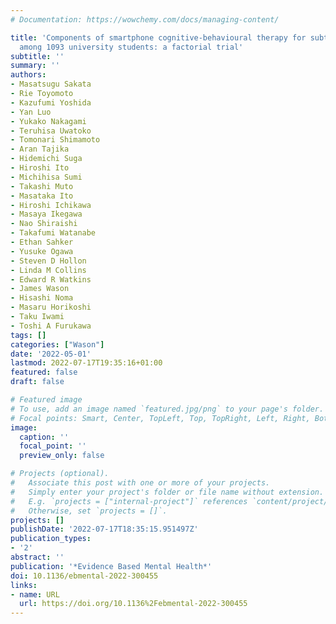 ```yaml
---
# Documentation: https://wowchemy.com/docs/managing-content/

title: 'Components of smartphone cognitive-behavioural therapy for subthreshold depression
  among 1093 university students: a factorial trial'
subtitle: ''
summary: ''
authors:
- Masatsugu Sakata
- Rie Toyomoto
- Kazufumi Yoshida
- Yan Luo
- Yukako Nakagami
- Teruhisa Uwatoko
- Tomonari Shimamoto
- Aran Tajika
- Hidemichi Suga
- Hiroshi Ito
- Michihisa Sumi
- Takashi Muto
- Masataka Ito
- Hiroshi Ichikawa
- Masaya Ikegawa
- Nao Shiraishi
- Takafumi Watanabe
- Ethan Sahker
- Yusuke Ogawa
- Steven D Hollon
- Linda M Collins
- Edward R Watkins
- James Wason
- Hisashi Noma
- Masaru Horikoshi
- Taku Iwami
- Toshi A Furukawa
tags: []
categories: ["Wason"]
date: '2022-05-01'
lastmod: 2022-07-17T19:35:16+01:00
featured: false
draft: false

# Featured image
# To use, add an image named `featured.jpg/png` to your page's folder.
# Focal points: Smart, Center, TopLeft, Top, TopRight, Left, Right, BottomLeft, Bottom, BottomRight.
image:
  caption: ''
  focal_point: ''
  preview_only: false

# Projects (optional).
#   Associate this post with one or more of your projects.
#   Simply enter your project's folder or file name without extension.
#   E.g. `projects = ["internal-project"]` references `content/project/deep-learning/index.md`.
#   Otherwise, set `projects = []`.
projects: []
publishDate: '2022-07-17T18:35:15.951497Z'
publication_types:
- '2'
abstract: ''
publication: '*Evidence Based Mental Health*'
doi: 10.1136/ebmental-2022-300455
links:
- name: URL
  url: https://doi.org/10.1136%2Febmental-2022-300455
---
```

